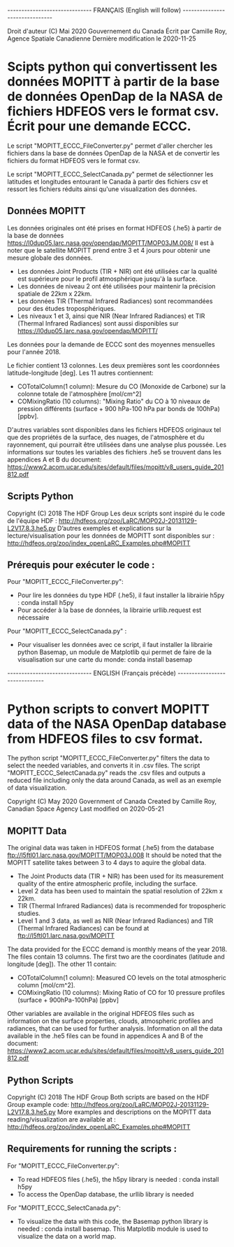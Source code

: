 ------------------------------ FRANÇAIS (English will follow) -------------------------------

Droit d'auteur (C) Mai 2020 Gouvernement du Canada 
Écrit par Camille Roy, Agence Spatiale Canadienne
Dernière modification le 2020-11-25

# Scipts python qui convertissent les données MOPITT à partir de la base de données OpenDap de la NASA de fichiers HDFEOS vers le format csv. Écrit pour une demande ECCC. 

Le script "MOPITT_ECCC_FileConverter.py" permet d'aller chercher les fichiers dans la base de données OpenDap de la NASA et de convertir les fichiers du format HDFEOS vers le format csv.

Le script "MOPITT_ECCC_SelectCanada.py" permet de sélectionner les latitudes et longitudes entourant le Canada à partir des fichiers csv et ressort les fichiers réduits ainsi qu'une visualization des données.

## Données MOPITT 

Les données originales ont été prises en format HDFEOS (.he5) à partir de la base de données https://l0dup05.larc.nasa.gov/opendap/MOPITT/MOP03JM.008/
Il est à noter que le satellite MOPITT prend entre 3 et 4 jours pour obtenir une mesure globale des données.
 - Les données Joint Products (TIR + NIR) ont été utilisées car la qualité est supérieure pour le profil atmosphérique jusqu'à la surface. 
 - Les données de niveau 2 ont été utilisées pour maintenir la précision spatiale de 22km x 22km.
 - Les données TIR (Thermal Infrared Radiances) sont recommandées pour des études troposphériques. 
 - Les niveaux 1 et 3, ainsi que NIR (Near Infrared Radiances) et TIR (Thermal Infrared Radiances) sont aussi disponibles sur https://l0dup05.larc.nasa.gov/opendap/MOPITT/

Les données pour la demande de ECCC sont des moyennes mensuelles pour l'année 2018.

Le fichier contient 13 colonnes. Les deux premières sont les coordonnées latitude-longitude [deg]. Les 11 autres contiennent: 

 - COTotalColumn(1 column): Mesure du CO (Monoxide de Carbone) sur la colonne totale de l'atmosphère [mol/cm^2]
 - COMixingRatio (10 columns): "Mixing Ratio" du CO à 10 niveaux de pression différents (surface + 900 hPa-100 hPa par bonds de 100hPa) [ppbv].

D'autres variables sont disponibles dans les fichiers HDFEOS originaux tel que des propriétés de la surface, des nuages, de l'atmosphère et du rayonnement, qui pourrait être utilisées dans une analyse plus poussée. 
Les informations sur toutes les variables des fichiers .he5 se trouvent dans les appendices A et B du document: https://www2.acom.ucar.edu/sites/default/files/mopitt/v8_users_guide_201812.pdf

## Scripts Python

Copyright (C) 2018 The HDF Group 
Les deux scripts sont inspiré du le code de l'équipe HDF : http://hdfeos.org/zoo/LaRC/MOP02J-20131129-L2V17.8.3.he5.py
D’autres exemples et explications sur la lecture/visualisation pour les données de MOPITT sont disponibles sur : http://hdfeos.org/zoo/index_openLaRC_Examples.php#MOPITT


## Prérequis pour exécuter le code : 

Pour "MOPITT_ECCC_FileConverter.py": 
 - Pour lire les données du type HDF (.he5), il faut installer la librairie h5py :  conda install h5py
 - Pour accéder à la base de données, la librairie urllib.request est nécessaire

Pour "MOPITT_ECCC_SelectCanada.py" : 
 - Pour visualiser les données avec ce script, il faut installer la librairie python Basemap, un module de Matplotlib qui permet de faire de la visualisation sur une carte du monde:  conda install basemap


------------------------------ ENGLISH (Français précède) ------------------------------

# Python scripts to convert MOPITT data of the NASA OpenDap database from HDFEOS files to csv format. 

The python script "MOPITT_ECCC_FileConverter.py" filters the data to select the needed variables, and converts it in .csv files.
The script "MOPITT_ECCC_SelectCanada.py" reads the .csv files and outputs a reduced file including only the data around Canada, as well as an exemple of data visualization.

Copyright (C) May 2020 Government of Canada 
Created by Camille Roy, Canadian Space Agency
Last modified on 2020-05-21

## MOPITT Data 

The original data was taken in HDFEOS format (.he5) from the database ftp://l5ftl01.larc.nasa.gov/MOPITT/MOP03J.008
It should be noted that the MOPITT satellite takes between 3 to 4 days to aquire the global data. 
 - The Joint Products data (TIR + NIR) has been used for its measurement quality of the entire atmospheric profile, including the surface.
 - Level 2 data has been used to maintain the spatial resolution of 22km x 22km.
 - TIR (Thermal Infrared Radiances) data is recommended for tropospheric studies.
 - Level 1 and 3 data, as well as NIR (Near Infrared Radiances) and TIR (Thermal Infrared Radiances) can be found at ftp://l5ftl01.larc.nasa.gov/MOPITT

The data provided for the ECCC demand is monthly means of the year 2018. 
The files contain 13 columns. The first two are the coordinates (latitude and longitude [deg]). The other 11 contain:

 - COTotalColumn(1 column): Measured CO levels on the total atmospheric column [mol/cm^2]. 
 - COMixingRatio (10 columns): Mixing Ratio of CO for 10 pressure profiles (surface + 900hPa-100hPa) [ppbv]

Other variables are available in the original HDFEOS files such as information on the surface properties, clouds, atmospheric profiles and radiances, that can be used for further analysis.
Information on all the data available in the .he5 files can be found in appendices A and B of the document: https://www2.acom.ucar.edu/sites/default/files/mopitt/v8_users_guide_201812.pdf

## Python Scripts

Copyright (C) 2018 The HDF Group 
Both scripts are based on the HDF Group example code: http://hdfeos.org/zoo/LaRC/MOP02J-20131129-L2V17.8.3.he5.py
More examples and descriptions on the MOPITT data reading/visualization are available at : http://hdfeos.org/zoo/index_openLaRC_Examples.php#MOPITT

## Requirements for running the scripts : 

For "MOPITT_ECCC_FileConverter.py":
 - To read HDFEOS files (.he5), the h5py library is needed : conda install h5py
 - To access the OpenDap database, the urllib library is needed

For "MOPITT_ECCC_SelectCanada.py":
 - To visualize the data with this code, the Basemap python library is needed : conda install basemap. This Matplotlib module is used to visualize the data on a world map. 







